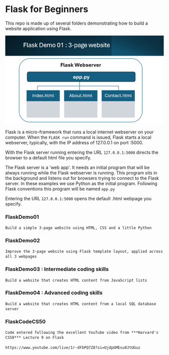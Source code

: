# Flask for Beginners

This repo is made up of several folders demonstrating how to build a website application using Flask.

<img src="docs/flaskdemo01.png">

Flask is a micro-framework that runs a local internet webserver on your computer. When the <code>FLASK run</code> command is issued, Flask starts a local webserver, typically, with the IP address of 127.0.0.1 on port :5000.

With the Flask server running entering the URL <code>127.0.0.1:5000</code> directs the browser to a default html file you specify.

The Flask server is a 'web app'. It needs an initial program that will be always running while the Flask webserver is running. This program sits in the background and listens out for browsers trying to connect to the Flask server. In these examples we use Python as the initial program. Following Flask conventions this program will be named <code>app.py</code>

Entering the URL <code>127.0.0.1:5000</code> opens the default .html webpage you specify.

### FlaskDemo01

    Build a simple 3-page website using HTML, CSS and a little Python

### FlaskDemo02

    Improve the 3-page website using Flask template layout, applied across all 3 webpages

### FlaskDemo03 : Intermediate coding skills

    Build a website that creates HTML content from JavaScript lists

### FlaskDemo04 : Advanced coding skills

    Build a website that creates HTML content from a local SQL database server

### FlaskCodeCS50
    Code entered following the excellent YouTube video from ***Harvard's CS50*** Lecture 9 on Flask

    https://www.youtube.com/live/1r-dFbPQ7Z8?si=UjdpGMEsu8JtUGuz


